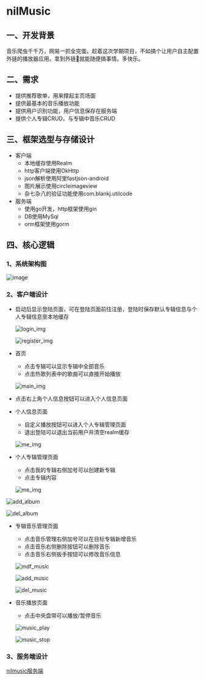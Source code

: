 # nilMusic

## 一、开发背景

​	音乐爬虫千千万，网易一抓全完蛋。趁着这次学期项目，不如搞个让用户自主配置外链的播放器应用。拿到外链👴就能随便搞事情。多快乐。

## 二、需求

- 提供推荐歌单，用来撑起主页场面
- 提供最基本的音乐播放功能
- 提供用户识别功能，用户信息保存在服务端
- 提供个人专辑CRUD，与专辑中音乐CRUD

## 三、框架选型与存储设计

- 客户端
  - 本地缓存使用Realm
  - http客户端使用OkHttp
  - json解析使用阿里fastjson-android
  - 图片展示使用circleimageview
  - 杂七杂八的验证功能使用com.blankj.utilcode
- 服务端
  - 使用go开发，http框架使用gin
  - DB使用MySql
  - orm框架使用gorm

## 四、核心逻辑

### 1、系统架构图

![image](https://raw.githubusercontent.com/suvvm/nilmusic_service/master/resources/nilMusic%E7%B3%BB%E7%BB%9F%E6%9E%B6%E6%9E%84.png)

### 2、客户端设计

- 启动后显示登陆页面，可在登陆页面前往注册，登陆时保存默认专辑信息与个人专辑信息至本地缓存

  ![login_img](https://raw.githubusercontent.com/suvvm/nilMusic/master/readme_res/login.jpg)

  ![register_img](https://raw.githubusercontent.com/suvvm/nilMusic/master/readme_res/register.jpg)

- 首页

  - 点击专辑可以显示专辑中全部音乐
  - 点击热歌列表中的歌曲可以直接开始播放

  ![main_img](https://raw.githubusercontent.com/suvvm/nilMusic/master/readme_res/main.jpg)

- 点击右上角个人信息按钮可以进入个人信息页面

- 个人信息页面

  - 自定义播放按钮可以进入个人专辑管理页面
  - 退出登陆可以退出当前用户并清空realm缓存

  ![me_img](https://raw.githubusercontent.com/suvvm/nilMusic/master/readme_res/me.jpg)

- 个人专辑管理页面

  - 点击我的专辑右侧加号可以创建新专辑
  - 点击专辑内容

  ![me_img](https://raw.githubusercontent.com/suvvm/nilMusic/master/readme_res/mdf_album.jpg)

![add_album](https://raw.githubusercontent.com/suvvm/nilMusic/master/readme_res/add_album.jpg)

![del_album](https://raw.githubusercontent.com/suvvm/nilMusic/master/readme_res/del_album.jpg)

- 专辑音乐管理页面

  - 点击音乐管理右侧加号可以在目标专辑新增音乐
  - 点击音乐右侧删除按钮可以删除音乐
  - 点击音乐右侧扳手按钮可以修改音乐信息

  ![mdf_music](https://raw.githubusercontent.com/suvvm/nilMusic/master/readme_res/mdf_music.jpg)

  ![add_music](https://raw.githubusercontent.com/suvvm/nilMusic/master/readme_res/add_music.jpg)

  ![del_music](https://raw.githubusercontent.com/suvvm/nilMusic/master/readme_res/del_music.jpg)

- 音乐播放页面

  - 点击中央盘带可以播放/暂停音乐

  ![music_play](https://raw.githubusercontent.com/suvvm/nilMusic/master/readme_res/music_play.jpg)

  ![music_stop](https://raw.githubusercontent.com/suvvm/nilMusic/master/readme_res/music_stop.jpg)

### 3、服务端设计

[nilmusic服务端](https://github.com/suvvm/nilmusic_service)

